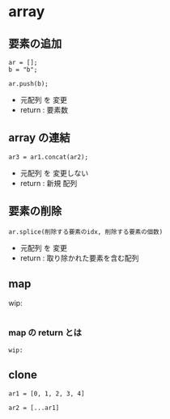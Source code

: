 
# array


## 要素の追加

```
ar = [];
b = "b";

ar.push(b);
```

- 元配列 を 変更
- return : 要素数


## array の連結

```
ar3 = ar1.concat(ar2);
```

- 元配列 を 変更しない
- return : 新規 配列


## 要素の削除

```
ar.splice(削除する要素のidx, 削除する要素の個数)
```

- 元配列 を 変更
- return : 取り除かれた要素を含む配列


## map

wip:

```
```


### map の return とは

```
wip:
```


## clone

```
ar1 = [0, 1, 2, 3, 4]

ar2 = [...ar1]
```



